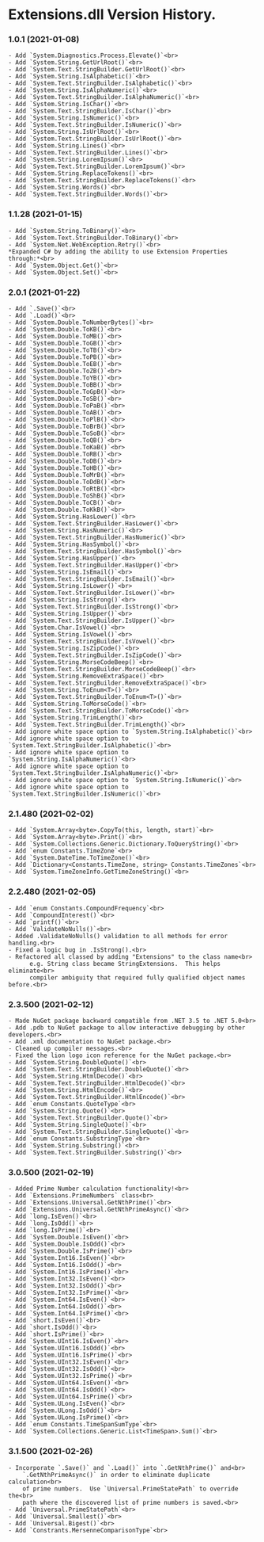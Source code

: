 ﻿# Extensions.dll Version History.

### **1.0.1 (2021-01-08)**<br>
	- Add `System.Diagnostics.Process.Elevate()`<br>
	- Add `System.String.GetUrlRoot()`<br>
	- Add `System.Text.StringBuilder.GetUrlRoot()`<br>
	- Add `System.String.IsAlphabetic()`<br>
	- Add `System.Text.StringBuilder.IsAlphabetic()`<br>
	- Add `System.String.IsAlphaNumeric()`<br>
	- Add `System.Text.StringBuilder.IsAlphaNumeric()`<br>
	- Add `System.String.IsChar()`<br>
	- Add `System.Text.StringBuilder.IsChar()`<br>
	- Add `System.String.IsNumeric()`<br>
	- Add `System.Text.StringBuilder.IsNumeric()`<br>
	- Add `System.String.IsUrlRoot()`<br>
	- Add `System.Text.StringBuilder.IsUrlRoot()`<br>
	- Add `System.String.Lines()`<br>
	- Add `System.Text.StringBuilder.Lines()`<br>
	- Add `System.String.LoremIpsum()`<br>
	- Add `System.Text.StringBuilder.LoremIpsum()`<br>
	- Add `System.String.ReplaceTokens()`<br>
	- Add `System.Text.StringBuilder.ReplaceTokens()`<br>
	- Add `System.String.Words()`<br>
	- Add `System.Text.StringBuilder.Words()`<br>

### **1.1.28 (2021-01-15)**<br>
	- Add `System.String.ToBinary()`<br>
	- Add `System.Text.StringBuilder.ToBinary()`<br>
	- Add `System.Net.WebException.Retry()`<br>
	*Expanded C# by adding the ability to use Extension Properties through:*<br>
	- Add `System.Object.Get()`<br>
	- Add `System.Object.Set()`<br>

### **2.0.1 (2021-01-22)**<br>
	- Add `.Save()`<br>
	- Add `.Load()`<br>
	- Add `System.Double.ToNumberBytes()`<br>
	- Add `System.Double.ToKB()`<br>
	- Add `System.Double.ToMB()`<br>
	- Add `System.Double.ToGB()`<br>
	- Add `System.Double.ToTB()`<br>
	- Add `System.Double.ToPB()`<br>
	- Add `System.Double.ToEB()`<br>
	- Add `System.Double.ToZB()`<br>
	- Add `System.Double.ToYB()`<br>
	- Add `System.Double.ToBB()`<br>
	- Add `System.Double.ToGpB()`<br>
	- Add `System.Double.ToSB()`<br>
	- Add `System.Double.ToPaB()`<br>
	- Add `System.Double.ToAB()`<br>
	- Add `System.Double.ToPlB()`<br>
	- Add `System.Double.ToBrB()`<br>
	- Add `System.Double.ToSoB()`<br>
	- Add `System.Double.ToQB()`<br>
	- Add `System.Double.ToKaB()`<br>
	- Add `System.Double.ToRB()`<br>
	- Add `System.Double.ToDB()`<br>
	- Add `System.Double.ToHB()`<br>
	- Add `System.Double.ToMrB()`<br>
	- Add `System.Double.ToDdB()`<br>
	- Add `System.Double.ToRtB()`<br>
	- Add `System.Double.ToShB()`<br>
	- Add `System.Double.ToCB()`<br>
	- Add `System.Double.ToKkB()`<br>
	- Add `System.String.HasLower()`<br>
	- Add `System.Text.StringBuilder.HasLower()`<br>
	- Add `System.String.HasNumeric()`<br>
	- Add `System.Text.StringBuilder.HasNumeric()`<br>
	- Add `System.String.HasSymbol()`<br>
	- Add `System.Text.StringBuilder.HasSymbol()`<br>
	- Add `System.String.HasUpper()`<br>
	- Add `System.Text.StringBuilder.HasUpper()`<br>
	- Add `System.String.IsEmail()`<br>
	- Add `System.Text.StringBuilder.IsEmail()`<br>
	- Add `System.String.IsLower()`<br>
	- Add `System.Text.StringBuilder.IsLower()`<br>
	- Add `System.String.IsStrong()`<br>
	- Add `System.Text.StringBuilder.IsStrong()`<br>
	- Add `System.String.IsUpper()`<br>
	- Add `System.Text.StringBuilder.IsUpper()`<br>
	- Add `System.Char.IsVowel()`<br>
	- Add `System.String.IsVowel()`<br>
	- Add `System.Text.StringBuilder.IsVowel()`<br>
	- Add `System.String.IsZipCode()`<br>
	- Add `System.Text.StringBuilder.IsZipCode()`<br>
	- Add `System.String.MorseCodeBeep()`<br>
	- Add `System.Text.StringBuilder.MorseCodeBeep()`<br>
	- Add `System.String.RemoveExtraSpace()`<br>
	- Add `System.Text.StringBuilder.RemoveExtraSpace()`<br>
	- Add `System.String.ToEnum<T>()`<br>
	- Add `System.Text.StringBuilder.ToEnum<T>()`<br>
	- Add `System.String.ToMorseCode()`<br>
	- Add `System.Text.StringBuilder.ToMorseCode()`<br>
	- Add `System.String.TrimLength()`<br>
	- Add `System.Text.StringBuilder.TrimLength()`<br>
	- Add ignore white space option to `System.String.IsAlphabetic()`<br>
	- Add ignore white space option to `System.Text.StringBuilder.IsAlphabetic()`<br>
	- Add ignore white space option to `System.String.IsAlphaNumeric()`<br>
	- Add ignore white space option to `System.Text.StringBuilder.IsAlphaNumeric()`<br>
	- Add ignore white space option to `System.String.IsNumeric()`<br>
	- Add ignore white space option to `System.Text.StringBuilder.IsNumeric()`<br>

### **2.1.480 (2021-02-02)**<br>
	- Add `System.Array<byte>.CopyTo(this, length, start)`<br>
	- Add `System.Array<byte>.Print()`<br>
	- Add `System.Collections.Generic.Dictionary.ToQueryString()`<br>
	- Add `enum Constants.TimeZone`<br>
	- Add `System.DateTime.ToTimeZone()`<br>
	- Add `Dictionary<Constants.TimeZone, string> Constants.TimeZones`<br>
	- Add `System.TimeZoneInfo.GetTimeZoneString()`<br>

### **2.2.480 (2021-02-05)**<br>
	- Add `enum Constants.CompoundFrequency`<br>
	- Add `CompoundInterest()`<br>
	- Add `printf()`<br>
	- Add `ValidateNoNulls()`<br>
	- Added .ValidateNoNulls() validation to all methods for error handling.<br>
	- Fixed a logic bug in .IsStrong().<br>
	- Refactored all classed by adding "Extensions" to the class name<br>
	      e.g. String class became StringExtensions.  This helps eliminate<br>
		  compiler ambiguity that required fully qualified object names before.<br>

### **2.3.500 (2021-02-12)**<br>
	- Made NuGet package backward compatible from .NET 3.5 to .NET 5.0<br>
	- Add .pdb to NuGet package to allow interactive debugging by other developers.<br>
	- Add .xml documentation to NuGet package.<br>
	- Cleaned up compiler messages.<br>
	- Fixed the lion logo icon reference for the NuGet package.<br>
	- Add `System.String.DoubleQuote()`<br>
	- Add `System.Text.StringBuilder.DoubleQuote()`<br>
	- Add `System.String.HtmlDecode()`<br>
	- Add `System.Text.StringBuilder.HtmlDecode()`<br>
	- Add `System.String.HtmlEncode()`<br>
	- Add `System.Text.StringBuilder.HtmlEncode()`<br>
	- Add `enum Constants.QuoteType`<br>
	- Add `System.String.Quote()`<br>
	- Add `System.Text.StringBuilder.Quote()`<br>
	- Add `System.String.SingleQuote()`<br>
	- Add `System.Text.StringBuilder.SingleQuote()`<br>
	- Add `enum Constants.SubstringType`<br>
	- Add `System.String.Substring()`<br>
	- Add `System.Text.StringBuilder.Substring()`<br>

### **3.0.500 (2021-02-19)**<br>
	- Added Prime Number calculation functionality!<br>
	- Add `Extensions.PrimeNumbers` class<br>
	- Add `Extensions.Universal.GetNthPrime()`<br>
	- Add `Extensions.Universal.GetNthPrimeAsync()`<br>
	- Add `long.IsEven()`<br>
	- Add `long.IsOdd()`<br>
	- Add `long.IsPrime()`<br>
	- Add `System.Double.IsEven()`<br>
	- Add `System.Double.IsOdd()`<br>
	- Add `System.Double.IsPrime()`<br>
	- Add `System.Int16.IsEven()`<br>
	- Add `System.Int16.IsOdd()`<br>
	- Add `System.Int16.IsPrime()`<br>
	- Add `System.Int32.IsEven()`<br>
	- Add `System.Int32.IsOdd()`<br>
	- Add `System.Int32.IsPrime()`<br>
	- Add `System.Int64.IsEven()`<br>
	- Add `System.Int64.IsOdd()`<br>
	- Add `System.Int64.IsPrime()`<br>
	- Add `short.IsEven()`<br>
	- Add `short.IsOdd()`<br>
	- Add `short.IsPrime()`<br>
	- Add `System.UInt16.IsEven()`<br>
	- Add `System.UInt16.IsOdd()`<br>
	- Add `System.UInt16.IsPrime()`<br>
	- Add `System.UInt32.IsEven()`<br>
	- Add `System.UInt32.IsOdd()`<br>
	- Add `System.UInt32.IsPrime()`<br>
	- Add `System.UInt64.IsEven()`<br>
	- Add `System.UInt64.IsOdd()`<br>
	- Add `System.UInt64.IsPrime()`<br>
	- Add `System.ULong.IsEven()`<br>
	- Add `System.ULong.IsOdd()`<br>
	- Add `System.ULong.IsPrime()`<br>
	- Add `enum Constants.TimeSpanSumType`<br>
	- Add `System.Collections.Generic.List<TimeSpan>.Sum()`<br>

### **3.1.500 (2021-02-26)**<br>
	- Incorporate `.Save()` and `.Load()` into `.GetNthPrime()` and<br>
	    `.GetNthPrimeAsync()` in order to eliminate duplicate calculation<br>
		of prime numbers.  Use `Universal.PrimeStatePath` to override the<br>
		path where the discovered list of prime numbers is saved.<br>
	- Add `Universal.PrimeStatePath`<br>
	- Add `Universal.Smallest()`<br>
	- Add `Universal.Bigest()`<br>
	- Add `Constrants.MersenneComparisonType`<br>
